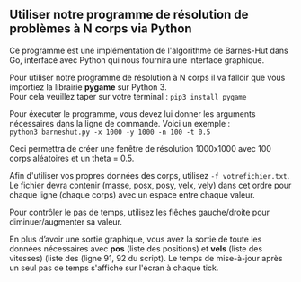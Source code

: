 Utiliser notre programme de résolution de problèmes à N corps via Python
------------------------------------
Ce programme est une implémentation de l'algorithme de Barnes-Hut dans Go, interfacé avec Python qui nous fournira une interface graphique.

Pour utiliser notre programme de résolution à N corps il va falloir que vous importiez la librairie **pygame** sur Python 3.  
Pour cela veuillez taper sur votre terminal : `pip3 install pygame`

Pour éxecuter le programme, vous devez lui donner les arguments nécessaires dans la ligne de commande. Voici un exemple :  
`python3 barneshut.py -x 1000 -y 1000 -n 100 -t 0.5`

Ceci permettra de créer une fenêtre de résolution 1000x1000 avec 100 corps aléatoires et un theta = 0.5.

Afin d'utiliser vos propres données des corps, utilisez `-f votrefichier.txt`. Le fichier devra contenir (masse, posx, posy, velx, vely) dans cet ordre pour chaque ligne (chaque corps) avec un espace entre chaque valeur.

Pour contrôler le pas de temps, utilisez les flêches gauche/droite pour diminuer/augmenter sa valeur.

En plus d’avoir une sortie graphique, vous avez la sortie de toute les données nécessaires
avec **pos** (liste des positions) et **vels** (liste des vitesses) (liste des   (ligne 91, 92 du script).
Le temps de mise-à-jour après un seul pas de temps s'affiche sur l'écran à chaque tick.

